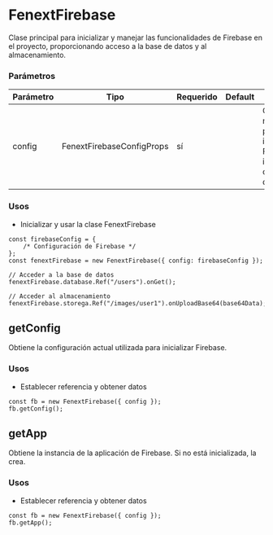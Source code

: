 # FenextFirebase

Clase principal para inicializar y manejar las funcionalidades de Firebase en el proyecto, proporcionando acceso a la base de datos y al almacenamiento.

### Parámetros

| Parámetro | Tipo                      | Requerido | Default | Descripcion                                                                              |
| --------- | ------------------------- | --------- | ------- | ---------------------------------------------------------------------------------------- |
| config    | FenextFirebaseConfigProps | sí        |         | Configuración necesaria para inicializar Firebase, incluyendo claves y URLs de Firebase. |

### Usos

-   Inicializar y usar la clase FenextFirebase

```tsx copy
const firebaseConfig = {
    /* Configuración de Firebase */
};
const fenextFirebase = new FenextFirebase({ config: firebaseConfig });

// Acceder a la base de datos
fenextFirebase.database.Ref("/users").onGet();

// Acceder al almacenamiento
fenextFirebase.storega.Ref("/images/user1").onUploadBase64(base64Data);
```

## getConfig

Obtiene la configuración actual utilizada para inicializar Firebase.

### Usos

-   Establecer referencia y obtener datos

```tsx copy
const fb = new FenextFirebase({ config });
fb.getConfig();
```

## getApp

Obtiene la instancia de la aplicación de Firebase. Si no está inicializada, la crea.

### Usos

-   Establecer referencia y obtener datos

```tsx copy
const fb = new FenextFirebase({ config });
fb.getApp();
```
